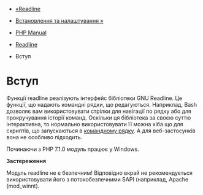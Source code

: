 - [«Readline](book.readline.md)
- [Встановлення та налаштування »](readline.setup.md)

- [PHP Manual](index.md)
- [Readline](book.readline.md)
-   Вступ

# Вступ

Функції readline реалізують інтерфейс бібліотеки GNU Readline. Це
функції, що надають командні рядки, що редагуються. Наприклад, Bash
дозволяє вам використовувати стрілки для навігації по рядку або для
прокручування історії команд. Оскільки ця бібліотека за своєю суттю
інтерактивна, то нормально використовувати її можна хіба що для скриптів,
що запускаються в [командному рядку](features.commandline.md). А для
веб-застосунків вона не особливо підходить.

Починаючи з PHP 7.1.0 модуль працює у Windows.

**Застереження**

Модуль readline не є безпечним! Відповідно вкрай не
рекомендується використовувати його з потокобезпечними SAPI (наприклад,
Apache (mod_winnt).

